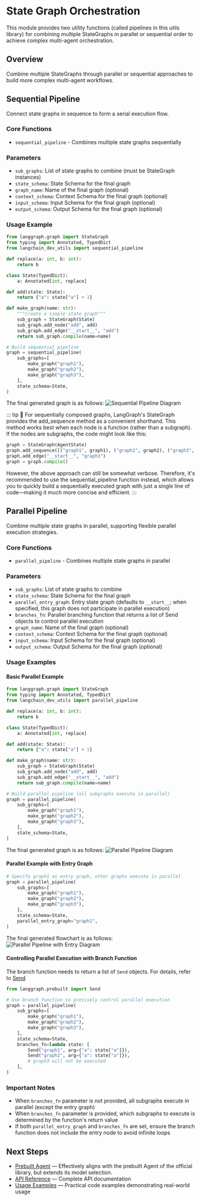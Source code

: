 # State Graph Orchestration

This module provides two utility functions (called pipelines in this utils library) for combining multiple StateGraphs in parallel or sequential order to achieve complex multi-agent orchestration.

## Overview

Combine multiple StateGraphs through parallel or sequential approaches to build more complex multi-agent workflows.

## Sequential Pipeline

Connect state graphs in sequence to form a serial execution flow.

### Core Functions

- `sequential_pipeline` - Combines multiple state graphs sequentially

### Parameters

- `sub_graphs`: List of state graphs to combine (must be StateGraph instances)
- `state_schema`: State Schema for the final graph
- `graph_name`: Name of the final graph (optional)
- `context_schema`: Context Schema for the final graph (optional)
- `input_schema`: Input Schema for the final graph (optional)
- `output_schema`: Output Schema for the final graph (optional)

### Usage Example

```python
from langgraph.graph import StateGraph
from typing import Annotated, TypedDict
from langchain_dev_utils import sequential_pipeline

def replace(a: int, b: int):
    return b

class State(TypedDict):
    a: Annotated[int, replace]

def add(state: State):
    return {"a": state["a"] + 1}

def make_graph(name: str):
    """Create a simple state graph"""
    sub_graph = StateGraph(State)
    sub_graph.add_node("add", add)
    sub_graph.add_edge("__start__", "add")
    return sub_graph.compile(name=name)

# Build sequential pipeline
graph = sequential_pipeline(
    sub_graphs=[
        make_graph("graph1"),
        make_graph("graph2"),
        make_graph("graph3"),
    ],
    state_schema=State,
)
```

The final generated graph is as follows:
![Sequential Pipeline Diagram](/img/sequential.png)

::: tip 📝
For sequentially composed graphs, LangGraph's StateGraph provides the add_sequence method as a convenient shorthand. This method works best when each node is a function (rather than a subgraph). If the nodes are subgraphs, the code might look like this:

```python
graph = StateGraph(AgentState)
graph.add_sequence([("graph1", graph1), ("graph2", graph2), ("graph3", graph3)])
graph.add_edge("__start__", "graph1")
graph = graph.compile()
```

However, the above approach can still be somewhat verbose. Therefore, it's recommended to use the sequential_pipeline function instead, which allows you to quickly build a sequentially executed graph with just a single line of code—making it much more concise and efficient.
:::

## Parallel Pipeline

Combine multiple state graphs in parallel, supporting flexible parallel execution strategies.

### Core Functions

- `parallel_pipeline` - Combines multiple state graphs in parallel

### Parameters

- `sub_graphs`: List of state graphs to combine
- `state_schema`: State Schema for the final graph
- `parallel_entry_graph`: Entry state graph (defaults to `__start__`; when specified, this graph does not participate in parallel execution)
- `branches_fn`: Parallel branching function that returns a list of Send objects to control parallel execution
- `graph_name`: Name of the final graph (optional)
- `context_schema`: Context Schema for the final graph (optional)
- `input_schema`: Input Schema for the final graph (optional)
- `output_schema`: Output Schema for the final graph (optional)

### Usage Examples

#### Basic Parallel Example

```python
from langgraph.graph import StateGraph
from typing import Annotated, TypedDict
from langchain_dev_utils import parallel_pipeline

def replace(a: int, b: int):
    return b

class State(TypedDict):
    a: Annotated[int, replace]

def add(state: State):
    return {"a": state["a"] + 1}

def make_graph(name: str):
    sub_graph = StateGraph(State)
    sub_graph.add_node("add", add)
    sub_graph.add_edge("__start__", "add")
    return sub_graph.compile(name=name)

# Build parallel pipeline (all subgraphs execute in parallel)
graph = parallel_pipeline(
    sub_graphs=[
        make_graph("graph1"),
        make_graph("graph2"),
        make_graph("graph3"),
    ],
    state_schema=State,
)
```

The final generated graph is as follows:
![Parallel Pipeline Diagram](/img/parallel.png)

#### Parallel Example with Entry Graph

```python
# Specify graph1 as entry graph, other graphs execute in parallel
graph = parallel_pipeline(
    sub_graphs=[
        make_graph("graph1"),
        make_graph("graph2"),
        make_graph("graph3"),
    ],
    state_schema=State,
    parallel_entry_graph="graph1",
)
```

The final generated flowchart is as follows:
![Parallel Pipeline with Entry Diagram](/img/parallel_entry.png)

#### Controlling Parallel Execution with Branch Function

The branch function needs to return a list of `Send` objects. For details, refer to [Send](https://docs.langchain.com/oss/python/langgraph/graph-api#send)

```python
from langgraph.prebuilt import Send

# Use branch function to precisely control parallel execution
graph = parallel_pipeline(
    sub_graphs=[
        make_graph("graph1"),
        make_graph("graph2"),
        make_graph("graph3"),
    ],
    state_schema=State,
    branches_fn=lambda state: [
        Send("graph1", arg={"a": state["a"]}),
        Send("graph2", arg={"a": state["a"]}),
        # graph3 will not be executed
    ],
)
```

### Important Notes

- When `branches_fn` parameter is not provided, all subgraphs execute in parallel (except the entry graph)
- When `branches_fn` parameter is provided, which subgraphs to execute is determined by the function's return value
- If both `parallel_entry_graph` and `branches_fn` are set, ensure the branch function does not include the entry node to avoid infinite loops

## Next Steps

- [Prebuilt Agent](./prebuilt.md) — Effectively aligns with the prebuilt Agent of the official library, but extends its model selection.
- [API Reference](./api-reference.md) — Complete API documentation
- [Usage Examples](./example.md) — Practical code examples demonstrating real-world usage
